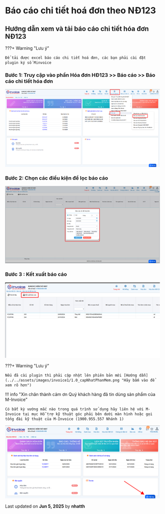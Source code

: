 # **Báo cáo chi tiết hoá đơn theo NĐ123**

## **Hướng dẫn xem và tải báo cáo chi tiết hóa đơn NĐ123**

???+ Warning "Lưu ý"

    Để tải được excel báo cáo chi tiết hoá đơn, các bạn phải cài đặt plugin ký số Minvoice

### **Bước 1: Truy cập vào phần Hóa đơn HĐ123 >> Báo cáo >> Báo cáo chi tiết hóa đơn**

![Hình 1](../../assets/images/invoice1/1.0_baoCaoChiTiet_1.png "Hãy bấm vào để xem rõ hơn")

### **Bước 2: Chọn các điều kiện để lọc báo cáo**

![Hình 2](../../assets/images/invoice1/1.0_baoCaoChiTiet_2.png "Hãy bấm vào để xem rõ hơn")

### **Bước 3 : Kết xuất báo cáo**

![Hình 3](../../assets/images/invoice1/1.0_baoCaoChiTiet_3.png "Hãy bấm vào để xem rõ hơn")

???+ Warning "Lưu ý"

    Nếu đã cài plugin thì phải cập nhật lên phiên bản mới [Hướng dẫn](../../assets/images/invoice1/1.0_capNhatPhanMem.png "Hãy bấm vào để xem rõ hơn")

!!! info "Xin chân thành cảm ơn Quý khách hàng đã tin dùng sản phẩm của M-Invoice"

    Có bất kỳ vướng mắc nào trong quá trình sử dụng hãy liên hệ với M-Invoice tại mục Hỗ trợ kỹ thuật góc phải bên dưới màn hình hoặc gọi tổng đài kỹ thuật của M-Invoice (1900.955.557 Nhánh 1)

![Hình 4](../../assets/images/invoice1/1.0_suaTienBangTay_5.png "Hãy bấm vào để xem rõ hơn")

<div class="last-updated">Last updated on <strong>Jun 5, 2025</strong> by <strong>nhatth</strong></div>
